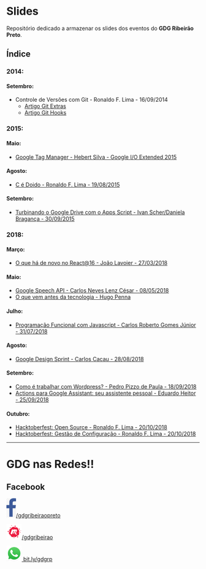 # Slides

Repositório dedicado a armazenar os slides dos eventos do **GDG Ribeirão Preto**.

## Índice

### 2014:

#### Setembro:
* Controle de Versões com Git - Ronaldo F. Lima - 16/09/2014
  * [Artigo Git Extras](2014/09/git-extras.md)
  * [Artigo Git Hooks](2014/09/git-hooks.md)

### 2015:

#### Maio:

* [Google Tag Manager - Hebert Silva - Google I/O Extended 2015](2015/05/google-tag-manager.pdf)

#### Agosto:
    
* [C é Doido - Ronaldo F. Lima - 19/08/2015](2015/08/2015-08-19-cedoido/README.md)

#### Setembro:

* [Turbinando o Google Drive com o Apps Script - Ivan Scher/Daniela Bragança - 30/09/2015](2015/09/google-apps-script.pptx)

### 2018:

#### Março:

* [O que há de novo no React@16 - João Lavoier - 27/03/2018](2018/03/o-que-ha-de-novo-no-react-16.pdf)

#### Maio:

* [Google Speech API - Carlos Neves Lenz César - 08/05/2018](2018/05/google-speech-api.pdf)
* [O que vem antes da tecnologia - Hugo Penna](2018/05/o-que-vem-antes-da-tecnologia.pdf)

#### Julho:

* [Programação Funcional com Javascript - Carlos Roberto Gomes Júnior - 31/07/2018](2018/07/programacao-funcional.pdf)

#### Agosto:

* [Google Design Sprint - Carlos Cacau - 28/08/2018](2018/07/programacao-funcional.pdf)

#### Setembro:

* [Como é trabalhar com Wordpress? - Pedro Pizzo de Paula - 18/09/2018](2018/09/wordpress.pdf)
* [Actions para Google Assistant: seu assistente pessoal - Eduardo Heitor - 25/09/2018](2018/09/actions-para-google-assistant.pdf)

#### Outubro:

* [Hacktoberfest: Open Source - Ronaldo F. Lima - 20/10/2018](2018/10/hacktoberfest-open-source.pdf)
* [Hacktoberfest: Gestão de Configuração - Ronaldo F. Lima - 20/10/2018](2018/10/hacktoberfest-configuration-management.pdf)

------

# GDG nas Redes!!

## Facebook

<a href="https://www.facebook.com/gdgribeiraopreto/" target="_blank"><img src="2018/10/facebook.jpg" alt="Facebook do GDG Ribeirão Preto" width="25" />/gdgribeiraopreto</a>

<a href="https://www.meetup.com/pt-BR/gdgribeirao/" target="_blank"><img src="2018/10/meetup.png" alt="Facebook do GDG Ribeirão Preto" width="40" />/gdgribeirao</a>

<a href="bit.ly/gdgrp" target="_blank"><img src="2018/10/whatsapp-logo-1.png" alt="Facebook do GDG Ribeirão Preto" width="40" /> bit.ly/gdgrp</a>
